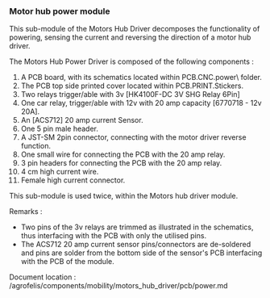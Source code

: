 ### Motor hub power module

This sub-module of the Motors Hub Driver decomposes the functionality of powering, sensing the current and reversing the direction of a motor hub driver. 

The Motors Hub Power Driver is composed of the following components :

1. A PCB board, with its schematics located within PCB.CNC.power\ folder.
2. The PCB top side printed cover located within PCB.PRINT.Stickers.
3. Two relays trigger/able with 3v [HK4100F-DC 3V SHG Relay 6Pin]
4. One car relay, trigger/able with 12v with 20 amp capacity [6770718 - 12v 20A].
5. An [ACS712] 20 amp current Sensor.
6. One 5 pin male header.
7. A JST-SM 2pin connector, connecting with the motor driver reverse function.
8. One small wire for connecting the PCB with the 20 amp relay.
9. 3 pin headers for connecting the PCB with the 20 amp relay.
10. 4 cm high current wire.
11. Female high current connector.

This sub-module is used twice, within the Motors hub driver module.

Remarks :

- Two pins of the 3v relays are trimmed as illustrated in the schematics, thus interfacing with the PCB with only the utilised pins.
- The ACS712 20 amp current sensor pins/connectors are de-soldered and pins are solder from the bottom side of the sensor's PCB interfacing with the PCB of the module.
    
Document location :  /agrofelis/components/mobility/motors_hub_driver/pcb/power.md
 